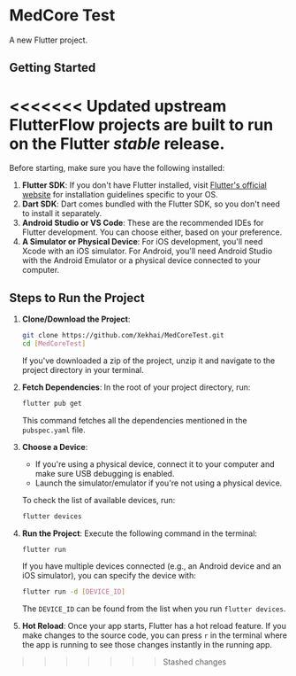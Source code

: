 # MedCore Test

A new Flutter project.

## Getting Started

<<<<<<< Updated upstream
FlutterFlow projects are built to run on the Flutter _stable_ release.
=======
Before starting, make sure you have the following installed:

1. **Flutter SDK**: If you don't have Flutter installed, visit [Flutter's official website](https://flutter.dev/docs/get-started/install) for installation guidelines specific to your OS.
2. **Dart SDK**: Dart comes bundled with the Flutter SDK, so you don't need to install it separately.
3. **Android Studio or VS Code**: These are the recommended IDEs for Flutter development. You can choose either, based on your preference.
4. **A Simulator or Physical Device**: For iOS development, you'll need Xcode with an iOS simulator. For Android, you'll need Android Studio with the Android Emulator or a physical device connected to your computer.

## Steps to Run the Project

1. **Clone/Download the Project**: 
   ```bash
   git clone https://github.com/Xekhai/MedCoreTest.git
   cd [MedCoreTest]
   ```

   If you've downloaded a zip of the project, unzip it and navigate to the project directory in your terminal.

2. **Fetch Dependencies**: 
   In the root of your project directory, run:
   ```bash
   flutter pub get
   ```

   This command fetches all the dependencies mentioned in the `pubspec.yaml` file.

3. **Choose a Device**: 
   - If you're using a physical device, connect it to your computer and make sure USB debugging is enabled.
   - Launch the simulator/emulator if you're not using a physical device. 

   To check the list of available devices, run:
   ```bash
   flutter devices
   ```

4. **Run the Project**: 
   Execute the following command in the terminal:
   ```bash
   flutter run
   ```

   If you have multiple devices connected (e.g., an Android device and an iOS simulator), you can specify the device with:
   ```bash
   flutter run -d [DEVICE_ID]
   ```

   The `DEVICE_ID` can be found from the list when you run `flutter devices`.

5. **Hot Reload**: Once your app starts, Flutter has a hot reload feature. If you make changes to the source code, you can press `r` in the terminal where the app is running to see those changes instantly in the running app.
>>>>>>> Stashed changes
